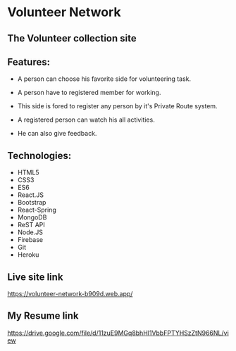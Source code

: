 # Volunteer Network
## The Volunteer collection site
Features:
- 

- A person can choose his favorite side for volunteering task.

- A person have to registered member for working.

- This side is fored to register any person by it's Private Route system.

- A registered person can watch his all activities.

- He can also give feedback.

Technologies:
-
- HTML5
- CSS3
- ES6
- React.JS
- Bootstrap
- React-Spring
- MongoDB
- ReST API
- Node.JS
- Firebase
- Git
- Heroku

Live site link
-
https://volunteer-network-b909d.web.app/

My Resume link
-
https://drive.google.com/file/d/11zuE9MGq8bhHl1VbbFPTYHSzZtN966NL/view